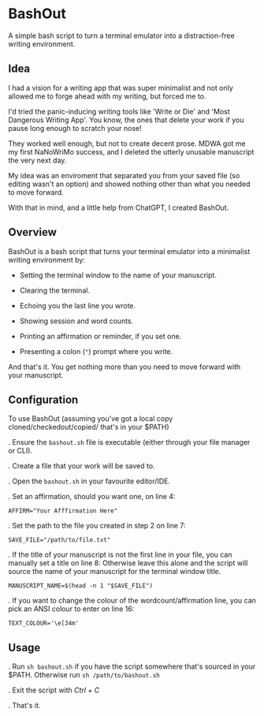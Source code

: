 # BashOut

A simple bash script to turn a terminal emulator into a distraction-free writing environment.

## Idea

I had a vision for a writing app that was super minimalist and not only allowed me to forge ahead with my writing, but forced me to.

I'd tried the panic-inducing writing tools like 'Write or Die' and 'Most Dangerous Writing App'. You know, the ones that delete your work if you pause long enough to scratch your nose!

They worked well enough, but not to create decent prose. MDWA got me my first NaNoWriMo success, and I deleted the utterly unusable manuscript the very next day.

My idea was an enviroment that separated you from your saved file (so editing wasn't an option) and showed nothing other than what you needed to move forward.

With that in mind, and a little help from ChatGPT, I created BashOut.

## Overview

BashOut is a bash script that turns your terminal emulator into a minimalist writing environment by:

* Setting the terminal window to the name of your manuscript.

* Clearing the terminal.

* Echoing you the last line you wrote.

* Showing session and word counts.

* Printing an affirmation or reminder, if you set one.

* Presenting a colon (`"`) prompt where you write.

And that's it. You get nothing more than you need to move forward with your manuscript.

## Configuration

To use BashOut (assuming you've got a local copy cloned/checkedout/copied/ that's in your $PATH)

. Ensure the `bashout.sh` file is executable (either through your file manager or CLI).

. Create a file that your work will be saved to.

. Open the `bashout.sh` in your favourite editor/IDE.

. Set an affirmation, should you want one, on line 4:
```
AFFIRM="Your Afffirmation Here"
```

. Set the path to the file you created in step 2 on line 7:
```
SAVE_FILE="/path/to/file.txt"
```

. If the title of your manuscript is not the first line in your file, you can manually set a title on line 8:
Otherwise leave this alone and the script will source the name of your manuscript for the terminal window title.
```
MANUSCRIPT_NAME=$(head -n 1 "$SAVE_FILE")
```


. If you want to change the colour of the wordcount/affirmation line, you can pick an ANSI colour to enter on line 16:
```
TEXT_COLOUR='\e[34m'
```

## Usage

. Run `sh bashout.sh` if you have the script somewhere that's sourced in your $PATH.
Otherwise run `sh /path/to/bashout.sh`

. Exit the script with _Ctrl + C_

. That's it.